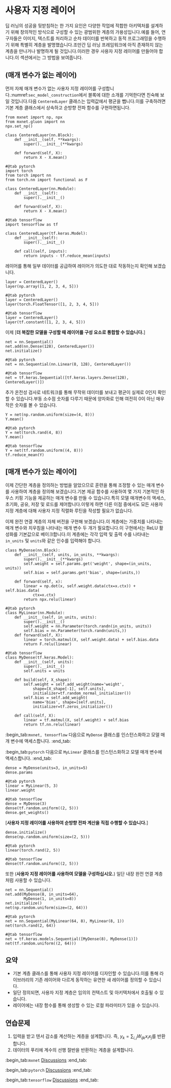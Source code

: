 # 사용자 지정 레이어

딥 러닝의 성공을 뒷받침하는 한 가지 요인은 다양한 작업에 적합한 아키텍처를 설계하기 위해 창의적인 방식으로 구성할 수 있는 광범위한 계층의 가용성입니다.예를 들어, 연구자들은 이미지, 텍스트를 처리하고 순차 데이터를 반복하고 동적 프로그래밍을 수행하기 위해 특별히 계층을 발명했습니다.조만간 딥 러닝 프레임워크에 아직 존재하지 않는 계층을 만나거나 발명하게 될 것입니다.이러한 경우 사용자 지정 레이어를 만들어야 합니다.이 섹션에서는 그 방법을 보여줍니다. 

## (**매개 변수가 없는 레이어**)

먼저 자체 매개 변수가 없는 사용자 지정 레이어를 구성합니다.:numref:`sec_model_construction`에서 블록에 대한 소개를 기억한다면 친숙해 보일 것입니다.다음 `CenteredLayer` 클래스는 입력값에서 평균을 뺍니다.이를 구축하려면 기본 계층 클래스에서 상속하고 순방향 전파 함수를 구현하면됩니다.

```{.python .input}
from mxnet import np, npx
from mxnet.gluon import nn
npx.set_np()

class CenteredLayer(nn.Block):
    def __init__(self, **kwargs):
        super().__init__(**kwargs)

    def forward(self, X):
        return X - X.mean()
```

```{.python .input}
#@tab pytorch
import torch
from torch import nn
from torch.nn import functional as F

class CenteredLayer(nn.Module):
    def __init__(self):
        super().__init__()

    def forward(self, X):
        return X - X.mean()
```

```{.python .input}
#@tab tensorflow
import tensorflow as tf

class CenteredLayer(tf.keras.Model):
    def __init__(self):
        super().__init__()

    def call(self, inputs):
        return inputs - tf.reduce_mean(inputs)
```

레이어를 통해 일부 데이터를 공급하여 레이어가 의도한 대로 작동하는지 확인해 보겠습니다.

```{.python .input}
layer = CenteredLayer()
layer(np.array([1, 2, 3, 4, 5]))
```

```{.python .input}
#@tab pytorch
layer = CenteredLayer()
layer(torch.FloatTensor([1, 2, 3, 4, 5]))
```

```{.python .input}
#@tab tensorflow
layer = CenteredLayer()
layer(tf.constant([1, 2, 3, 4, 5]))
```

이제 [**더 복잡한 모델을 구성할 때 레이어를 구성 요소로 통합할 수 있습니다.**]

```{.python .input}
net = nn.Sequential()
net.add(nn.Dense(128), CenteredLayer())
net.initialize()
```

```{.python .input}
#@tab pytorch
net = nn.Sequential(nn.Linear(8, 128), CenteredLayer())
```

```{.python .input}
#@tab tensorflow
net = tf.keras.Sequential([tf.keras.layers.Dense(128), CenteredLayer()])
```

추가 온전성 검사로 네트워크를 통해 무작위 데이터를 보내고 평균이 실제로 0인지 확인할 수 있습니다.부동 소수점 숫자를 다루기 때문에 양자화로 인해 여전히 0이 아닌 매우 작은 숫자를 볼 수 있습니다.

```{.python .input}
Y = net(np.random.uniform(size=(4, 8)))
Y.mean()
```

```{.python .input}
#@tab pytorch
Y = net(torch.rand(4, 8))
Y.mean()
```

```{.python .input}
#@tab tensorflow
Y = net(tf.random.uniform((4, 8)))
tf.reduce_mean(Y)
```

## [**매개 변수가 있는 레이어**]

이제 간단한 계층을 정의하는 방법을 알았으므로 훈련을 통해 조정할 수 있는 매개 변수를 사용하여 계층을 정의해 보겠습니다.기본 제공 함수를 사용하여 몇 가지 기본적인 하우스 키핑 기능을 제공하는 매개 변수를 만들 수 있습니다.특히 모델 매개변수의 액세스, 초기화, 공유, 저장 및 로드를 제어합니다.이렇게 하면 다른 이점 중에서도 모든 사용자 지정 계층에 대해 사용자 지정 직렬화 루틴을 작성할 필요가 없습니다. 

이제 완전 연결 계층의 자체 버전을 구현해 보겠습니다.이 계층에는 가중치를 나타내는 매개 변수와 치우침을 나타내는 매개 변수 두 개가 필요합니다.이 구현에서는 ReLU 활성화를 기본값으로 베이크합니다.이 계층에는 각각 입력 및 출력 수를 나타내는 `in_units` 및 `units`와 같은 인수를 입력해야 합니다.

```{.python .input}
class MyDense(nn.Block):
    def __init__(self, units, in_units, **kwargs):
        super().__init__(**kwargs)
        self.weight = self.params.get('weight', shape=(in_units, units))
        self.bias = self.params.get('bias', shape=(units,))

    def forward(self, x):
        linear = np.dot(x, self.weight.data(ctx=x.ctx)) + self.bias.data(
            ctx=x.ctx)
        return npx.relu(linear)
```

```{.python .input}
#@tab pytorch
class MyLinear(nn.Module):
    def __init__(self, in_units, units):
        super().__init__()
        self.weight = nn.Parameter(torch.randn(in_units, units))
        self.bias = nn.Parameter(torch.randn(units,))
    def forward(self, X):
        linear = torch.matmul(X, self.weight.data) + self.bias.data
        return F.relu(linear)
```

```{.python .input}
#@tab tensorflow
class MyDense(tf.keras.Model):
    def __init__(self, units):
        super().__init__()
        self.units = units

    def build(self, X_shape):
        self.weight = self.add_weight(name='weight',
            shape=[X_shape[-1], self.units],
            initializer=tf.random_normal_initializer())
        self.bias = self.add_weight(
            name='bias', shape=[self.units],
            initializer=tf.zeros_initializer())

    def call(self, X):
        linear = tf.matmul(X, self.weight) + self.bias
        return tf.nn.relu(linear)
```

:begin_tab:`mxnet, tensorflow`
다음으로 `MyDense` 클래스를 인스턴스화하고 모델 매개 변수에 액세스합니다.
:end_tab:

:begin_tab:`pytorch`
다음으로 `MyLinear` 클래스를 인스턴스화하고 모델 매개 변수에 액세스합니다.
:end_tab:

```{.python .input}
dense = MyDense(units=3, in_units=5)
dense.params
```

```{.python .input}
#@tab pytorch
linear = MyLinear(5, 3)
linear.weight
```

```{.python .input}
#@tab tensorflow
dense = MyDense(3)
dense(tf.random.uniform((2, 5)))
dense.get_weights()
```

[**사용자 지정 레이어를 사용하여 순방향 전파 계산을 직접 수행할 수 있습니다.**]

```{.python .input}
dense.initialize()
dense(np.random.uniform(size=(2, 5)))
```

```{.python .input}
#@tab pytorch
linear(torch.rand(2, 5))
```

```{.python .input}
#@tab tensorflow
dense(tf.random.uniform((2, 5)))
```

또한 (**사용자 지정 레이어를 사용하여 모델을 구성하십시오.**) 일단 내장 완전 연결 계층처럼 사용할 수 있습니다.

```{.python .input}
net = nn.Sequential()
net.add(MyDense(8, in_units=64),
        MyDense(1, in_units=8))
net.initialize()
net(np.random.uniform(size=(2, 64)))
```

```{.python .input}
#@tab pytorch
net = nn.Sequential(MyLinear(64, 8), MyLinear(8, 1))
net(torch.rand(2, 64))
```

```{.python .input}
#@tab tensorflow
net = tf.keras.models.Sequential([MyDense(8), MyDense(1)])
net(tf.random.uniform((2, 64)))
```

## 요약

* 기본 계층 클래스를 통해 사용자 지정 레이어를 디자인할 수 있습니다.이를 통해 라이브러리의 기존 레이어와 다르게 동작하는 유연한 새 레이어를 정의할 수 있습니다.
* 일단 정의되면, 사용자 지정 계층은 임의의 컨텍스트 및 아키텍처에서 호출될 수 있습니다.
* 레이어에는 내장 함수를 통해 생성할 수 있는 로컬 파라미터가 있을 수 있습니다.

## 연습문제

1. 입력을 받고 텐서 감소를 계산하는 계층을 설계합니다. 즉, $y_k = \sum_{i, j} W_{ijk} x_i x_j$를 반환합니다.
1. 데이터의 푸리에 계수의 선행 절반을 반환하는 계층을 설계합니다.

:begin_tab:`mxnet`
[Discussions](https://discuss.d2l.ai/t/58)
:end_tab:

:begin_tab:`pytorch`
[Discussions](https://discuss.d2l.ai/t/59)
:end_tab:

:begin_tab:`tensorflow`
[Discussions](https://discuss.d2l.ai/t/279)
:end_tab:
